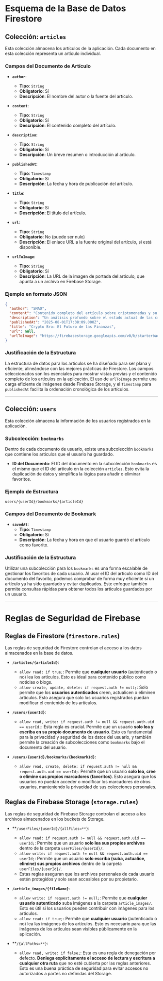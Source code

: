 # Esquema de la Base de Datos Firestore

## Colección: `articles`

Esta colección almacena los artículos de la aplicación. Cada documento en esta colección representa un artículo individual.

### Campos del Documento de Artículo

*   **`author`**:
    *   **Tipo**: `String`
    *   **Obligatorio**: Sí
    *   **Descripción**: El nombre del autor o la fuente del artículo.

*   **`content`**:
    *   **Tipo**: `String`
    *   **Obligatorio**: Sí
    *   **Descripción**: El contenido completo del artículo.

*   **`description`**:
    *   **Tipo**: `String`
    *   **Obligatorio**: Sí
    *   **Descripción**: Un breve resumen o introducción al artículo.

*   **`publishedAt`**:
    *   **Tipo**: `Timestamp`
    *   **Obligatorio**: Sí
    *   **Descripción**: La fecha y hora de publicación del artículo.

*   **`title`**:
    *   **Tipo**: `String`
    *   **Obligatorio**: Sí
    *   **Descripción**: El título del artículo.

*   **`url`**:
    *   **Tipo**: `String`
    *   **Obligatorio**: No (puede ser nulo)
    *   **Descripción**: El enlace URL a la fuente original del artículo, si está disponible.

*   **`urlToImage`**:
    *   **Tipo**: `String`
    *   **Obligatorio**: Sí
    *   **Descripción**: La URL de la imagen de portada del artículo, que apunta a un archivo en Firebase Storage.

### Ejemplo en formato JSON

```json
{
  "author": "SMAO",
  "content": "Contenido completo del artículo sobre criptomonedas y su impacto en el mercado actual.",
  "description": "Un análisis profundo sobre el estado actual de las criptomonedas.",
  "publishedAt": "2025-08-01T17:38:09.000Z",
  "title": "Crypto Bro: El Futuro de las Finanzas",
  "url": null,
  "urlToImage": "https://firebasestorage.googleapis.com/v0/b/starterbackend22.firebasestorage.app/o/article_images%2F1754761082459?alt=media&token=35fc4d85-e99c-4882-a016-645cb1d4eec2"
}
```

### Justificación de la Estructura

La estructura de datos para los artículos se ha diseñado para ser plana y eficiente, alineándose con las mejores prácticas de Firestore. Los campos seleccionados son los esenciales para mostrar vistas previas y el contenido completo de los artículos en la aplicación. El uso de `urlToImage` permite una carga eficiente de imágenes desde Firebase Storage, y el `Timestamp` para `publishedAt` facilita la ordenación cronológica de los artículos.

---

## Colección: `users`

Esta colección almacena la información de los usuarios registrados en la aplicación.

### Subcolección: `bookmarks`

Dentro de cada documento de usuario, existe una subcolección `bookmarks` que contiene los artículos que el usuario ha guardado.

*   **ID del Documento**: El ID del documento en la subcolección `bookmarks` es el mismo que el ID del artículo en la colección `articles`. Esto evita la duplicación de datos y simplifica la lógica para añadir o eliminar favoritos.

### Ejemplo de Estructura

```
users/{userId}/bookmarks/{articleId}
```

### Campos del Documento de Bookmark

*   **`savedAt`**:
    *   **Tipo**: `Timestamp`
    *   **Obligatorio**: Sí
    *   **Descripción**: La fecha y hora en que el usuario guardó el artículo como favorito.

### Justificación de la Estructura

Utilizar una subcolección para los `bookmarks` es una forma escalable de gestionar los favoritos de cada usuario. Al usar el ID del artículo como ID del documento del favorito, podemos comprobar de forma muy eficiente si un artículo ya ha sido guardado y evitar duplicados. Este enfoque también permite consultas rápidas para obtener todos los artículos guardados por un usuario.

---

# Reglas de Seguridad de Firebase

## Reglas de Firestore (`firestore.rules`)

Las reglas de seguridad de Firestore controlan el acceso a los datos almacenados en la base de datos.

*   **`/articles/{articleId}`**:
    *   `allow read: if true;`: Permite que **cualquier usuario** (autenticado o no) lea los artículos. Esto es ideal para contenido público como noticias o blogs.
    *   `allow create, update, delete: if request.auth != null;`: Solo permite que los **usuarios autenticados** creen, actualicen o eliminen artículos. Esto asegura que solo los usuarios registrados puedan modificar el contenido de los artículos.

*   **`/users/{userId}`**:
    *   `allow read, write: if request.auth != null && request.auth.uid == userId;`: Esta regla es crucial. Permite que un usuario **solo lea y escriba en su propio documento de usuario**. Esto es fundamental para la privacidad y seguridad de los datos del usuario, y también permite la creación de subcolecciones como `bookmarks` bajo el documento del usuario.

*   **`/users/{userId}/bookmarks/{bookmarkId}`**:
    *   `allow read, create, delete: if request.auth != null && request.auth.uid == userId;`: Permite que un usuario **solo lea, cree o elimine sus propios marcadores (favoritos)**. Esto asegura que los usuarios no puedan acceder o modificar los marcadores de otros usuarios, manteniendo la privacidad de sus colecciones personales.

## Reglas de Firebase Storage (`storage.rules`)

Las reglas de seguridad de Firebase Storage controlan el acceso a los archivos almacenados en los buckets de Storage.

*   **`/userFiles/{userId}/{allFiles=**}`:
    *   `allow read: if request.auth != null && request.auth.uid == userId;`: Permite que un usuario **solo lea sus propios archivos** dentro de la carpeta `userFiles/{userId}/`.
    *   `allow write: if request.auth != null && request.auth.uid == userId;`: Permite que un usuario **solo escriba (suba, actualice, elimine) sus propios archivos** dentro de la carpeta `userFiles/{userId}/`.
    *   Estas reglas aseguran que los archivos personales de cada usuario estén protegidos y solo sean accesibles por su propietario.

*   **`/article_images/{fileName}`**:
    *   `allow write: if request.auth != null;`: Permite que **cualquier usuario autenticado** suba imágenes a la carpeta `article_images/`. Esto es útil si los usuarios pueden contribuir con imágenes para los artículos.
    *   `allow read: if true;`: Permite que **cualquier usuario** (autenticado o no) lea las imágenes de los artículos. Esto es necesario para que las imágenes de los artículos sean visibles públicamente en la aplicación.

*   **`/{allPaths=**}`:
    *   `allow read, write: if false;`: Esta es una regla de denegación por defecto. **Deniega explícitamente el acceso de lectura y escritura a cualquier otra ruta** que no esté cubierta por las reglas anteriores. Esto es una buena práctica de seguridad para evitar accesos no autorizados a partes no definidas del Storage.

